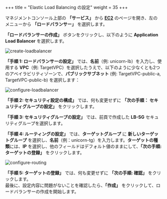 +++
title = "Elastic Load Balancing の設定"
weight = 35
+++

マネジメントコンソール上部の **「サービス」** から **<a href="https://console.aws.amazon.com/ec2/home?region=us-west-2" target="_blank" rel="noopener noreferrer">EC2</a>** のページを開き、左のメニューから **「ロードバランサー」** を選択します。

**「ロードバランサーの作成」** ボタンをクリックし、以下のように **Application Load Balancer** を選択します。

![create-loadbalancer](/ecs/create-lb.ja.png)

**「手順 1: ロードバランサーの設定」** では、**名前**（例: unicorn-lb）を入力し、使用する **VPC**（例: TargetVPC）を選択したうえで、以下のように少なくとも2つのアベイラビリティゾーンで、**パブリックサブネット** (例: TargetVPC-public-a, TargetVPC-public-b) を選択します：

![configure-loadbalancer](/ecs/configure-lb.ja.png)

**「手順 2: セキュリティ設定の構成」** では、何も変更せずに **「次の手順： セキュリティグループの設定」** をクリックします。

**「手順 3: セキュリティグループの設定」** では、前頁で作成した **LB-SG** セキュリティグループを選択します。

**「手順 4: ルーティングの設定」** では、**ターゲットグループ** に **新しいターゲットグループ** を選択し、**名前**（例：unicorn-tg）を入力します。**ターゲットの種類**には、**IP** を選択し、他のフィールドはデフォルト値のままにして、**「次の手順: ターゲットの登録」** をクリックします。

![configure-routing](/ecs/configure-routing.ja.png)

**「手順 5: ターゲットの登録」** では、何も変更せずに **「次の手順: 確認」** をクリックします。  
最後に、設定内容に問題がないことを確認したら、**「作成」** をクリックして、ロードバランサーの作成を開始します。
